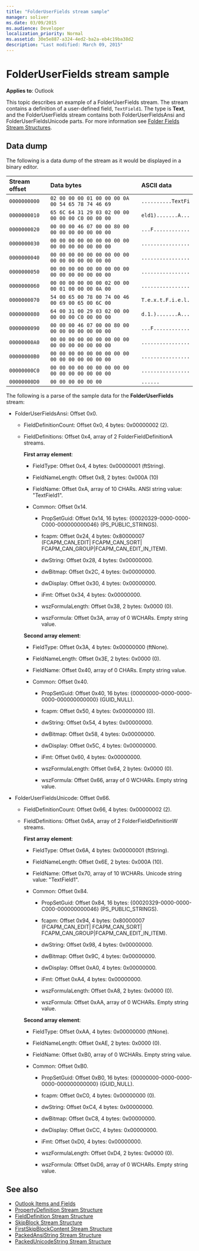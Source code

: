 ```yaml
---
title: "FolderUserFields stream sample"
manager: soliver
ms.date: 03/09/2015
ms.audience: Developer
localization_priority: Normal
ms.assetid: 30e5e887-a324-4ed2-ba2a-eb4c19ba38d2
description: "Last modified: March 09, 2015"
---
```


# FolderUserFields stream sample

**Applies to**: Outlook 
  
This topic describes an example of a FolderUserFields stream. The stream contains a definition of a user-defined field,  `TextField1`. The type is **Text**, and the FolderUserFields stream contains both FolderUserFieldsAnsi and FolderUserFieldsUnicode parts. For more information see [Folder Fields Stream Structures](folder-fields-stream-structures.md).
  
## Data dump

The following is a data dump of the stream as it would be displayed in a binary editor.
  
|Stream offset|Data bytes|ASCII data|
|:-----|:-----|:-----|
| `0000000000` <br/> | `02 00 00 00 01 00 00 00 0A 00 54 65 78 74 46 69` <br/> | `..........TextFi` <br/> |
| `0000000010` <br/> | `65 6C 64 31 29 03 02 00 00 00 00 00 C0 00 00 00` <br/> | `eld1).......A...` <br/> |
| `0000000020` <br/> | `00 00 00 46 07 00 00 80 00 00 00 00 00 00 00 00` <br/> | `...F............` <br/> |
| `0000000030` <br/> | `00 00 00 00 00 00 00 00 00 00 00 00 00 00 00 00` <br/> | `................` <br/> |
| `0000000040` <br/> | `00 00 00 00 00 00 00 00 00 00 00 00 00 00 00 00` <br/> | `................` <br/> |
| `0000000050` <br/> | `00 00 00 00 00 00 00 00 00 00 00 00 00 00 00 00` <br/> | `................` <br/> |
| `0000000060` <br/> | `00 00 00 00 00 00 02 00 00 00 01 00 00 00 0A 00` <br/> | `................` <br/> |
| `0000000070` <br/> | `54 00 65 00 78 00 74 00 46 00 69 00 65 00 6C 00` <br/> | `T.e.x.t.F.i.e.l.` <br/> |
| `0000000080` <br/> | `64 00 31 00 29 03 02 00 00 00 00 00 C0 00 00 00` <br/> | `d.1.).......A...` <br/> |
| `0000000090` <br/> | `00 00 00 46 07 00 00 80 00 00 00 00 00 00 00 00` <br/> | `...F............` <br/> |
| `00000000A0` <br/> | `00 00 00 00 00 00 00 00 00 00 00 00 00 00 00 00` <br/> | `................` <br/> |
| `00000000B0` <br/> | `00 00 00 00 00 00 00 00 00 00 00 00 00 00 00 00` <br/> | `................` <br/> |
| `00000000C0` <br/> | `00 00 00 00 00 00 00 00 00 00 00 00 00 00 00 00` <br/> | `................` <br/> |
| `00000000D0` <br/> | `00 00 00 00 00 00` <br/> | `......` <br/> |
   

The following is a parse of the sample data for the **FolderUserFields** stream:
  
- FolderUserFieldsAnsi: Offset 0x0.
    
  - FieldDefinitionCount: Offset 0x0, 4 bytes: 0x00000002 (2).
    
  - FieldDefinitions: Offset 0x4, array of 2 FolderFieldDefinitionA streams.
    
    **First array element**:
    
    - FieldType: Offset 0x4, 4 bytes: 0x00000001 (ftString).
      
    - FieldNameLength: Offset 0x8, 2 bytes: 0x000A (10)
      
    - FieldName: Offset 0xA, array of 10 CHARs. ANSI string value: "TextField1".
      
    - Common: Offset 0x14.
    
      - PropSetGuid: Offset 0x14, 16 bytes: {00020329-0000-0000-C000-000000000046} (PS_PUBLIC_STRINGS).
        
      - fcapm: Offset 0x24, 4 bytes: 0x80000007 (FCAPM_CAN_EDIT| FCAPM_CAN_SORT| FCAPM_CAN_GROUP|FCAPM_CAN_EDIT_IN_ITEM).
        
      - dwString: Offset 0x28, 4 bytes: 0x00000000.
        
      - dwBitmap: Offset 0x2C, 4 bytes: 0x00000000.
        
      - dwDisplay: Offset 0x30, 4 bytes: 0x00000000.
        
      - iFmt: Offset 0x34, 4 bytes: 0x00000000.
        
      - wszFormulaLength: Offset 0x38, 2 bytes: 0x0000 (0).
        
      - wszFormula: Offset 0x3A, array of 0 WCHARs. Empty string value.
    
    **Second array element**:
    
    - FieldType: Offset 0x3A, 4 bytes: 0x00000000 (ftNone).
      
    - FieldNameLength: Offset 0x3E, 2 bytes: 0x0000 (0).
      
    - FieldName: Offset 0x40, array of 0 CHARs. Empty string value.
      
    - Common: Offset 0x40.
    
      - PropSetGuid: Offset 0x40, 16 bytes: {00000000-0000-0000-0000-000000000000} (GUID_NULL).
        
      - fcapm: Offset 0x50, 4 bytes: 0x00000000 (0).
        
      - dwString: Offset 0x54, 4 bytes: 0x00000000.
        
      - dwBitmap: Offset 0x58, 4 bytes: 0x00000000.
        
      - dwDisplay: Offset 0x5C, 4 bytes: 0x00000000.
        
      - iFmt: Offset 0x60, 4 bytes: 0x00000000.
        
      - wszFormulaLength: Offset 0x64, 2 bytes: 0x0000 (0).
        
      - wszFormula: Offset 0x66, array of 0 WCHARs. Empty string value.
    
- FolderUserFieldsUnicode: Offset 0x66.
    
  - FieldDefinitionCount: Offset 0x66, 4 bytes: 0x00000002 (2).
    
  - FieldDefinitions: Offset 0x6A, array of 2 FolderFieldDefinitionW streams.
    
    **First array element**:
    
    - FieldType: Offset 0x6A, 4 bytes: 0x00000001 (ftString).
      
    - FieldNameLength: Offset 0x6E, 2 bytes: 0x000A (10).
      
    - FieldName: Offset 0x70, array of 10 WCHARs. Unicode string value: "TextField1".
      
    - Common: Offset 0x84.
    
      - PropSetGuid: Offset 0x84, 16 bytes: {00020329-0000-0000-C000-000000000046} (PS_PUBLIC_STRINGS).
        
      - fcapm: Offset 0x94, 4 bytes: 0x80000007 (FCAPM_CAN_EDIT| FCAPM_CAN_SORT| FCAPM_CAN_GROUP|FCAPM_CAN_EDIT_IN_ITEM).
        
      - dwString: Offset 0x98, 4 bytes: 0x00000000.
        
      - dwBitmap: Offset 0x9C, 4 bytes: 0x00000000.
        
      - dwDisplay: Offset 0xA0, 4 bytes: 0x00000000.
        
      - iFmt: Offset 0xA4, 4 bytes: 0x00000000.
        
      - wszFormulaLength: Offset 0xA8, 2 bytes: 0x0000 (0).
        
      - wszFormula: Offset 0xAA, array of 0 WCHARs. Empty string value.
    
    **Second array element**:
    
    - FieldType: Offset 0xAA, 4 bytes: 0x00000000 (ftNone).
      
    - FieldNameLength: Offset 0xAE, 2 bytes: 0x0000 (0).
      
    - FieldName: Offset 0xB0, array of 0 WCHARs. Empty string value.
      
    - Common: Offset 0xB0.
    
      - PropSetGuid: Offset 0xB0, 16 bytes: {00000000-0000-0000-0000-000000000000} (GUID_NULL).
        
      - fcapm: Offset 0xC0, 4 bytes: 0x00000000 (0).
        
      - dwString: Offset 0xC4, 4 bytes: 0x00000000.
        
      - dwBitmap: Offset 0xC8, 4 bytes: 0x00000000.
        
      - dwDisplay: Offset 0xCC, 4 bytes: 0x00000000.
        
      - iFmt: Offset 0xD0, 4 bytes: 0x00000000.
        
      - wszFormulaLength: Offset 0xD4, 2 bytes: 0x0000 (0).
        
      - wszFormula: Offset 0xD6, array of 0 WCHARs. Empty string value.
    
## See also

- [Outlook Items and Fields](outlook-items-and-fields.md)
- [PropertyDefinition Stream Structure](propertydefinition-stream-structure.md)
- [FieldDefinition Stream Structure](fielddefinition-stream-structure.md)
- [SkipBlock Stream Structure](skipblock-stream-structure.md)
- [FirstSkipBlockContent Stream Structure](firstskipblockcontent-stream-structure.md)
- [PackedAnsiString Stream Structure](packedansistring-stream-structure.md)
- [PackedUnicodeString Stream Structure](packedunicodestring-stream-structure.md)

